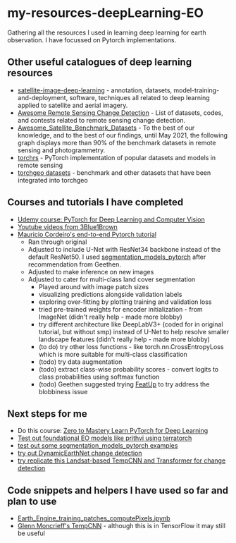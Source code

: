 # my-resources-deepLearning-EO
Gathering all the resources I used in learning deep learning for earth observation. I have focussed on Pytorch implementations.

## Other useful catalogues of deep learning resources
- [satellite-image-deep-learning](https://github.com/satellite-image-deep-learning) - annotation, datasets, model-training-and-deployment, software, techniques all related to deep learning applied to satellite and aerial imagery.
- [Awesome Remote Sensing Change Detection](https://github.com/wenhwu/awesome-remote-sensing-change-detection) - List of datasets, codes, and contests related to remote sensing change detection.
- [Awesome_Satellite_Benchmark_Datasets](https://github.com/Seyed-Ali-Ahmadi/Awesome_Satellite_Benchmark_Datasets) - To the best of our knowledge, and to the best of our findings, until May 2021, the following graph displays more than 90% of the benchmark datasets in remote sensing and photogrammetry.
- [torchrs](https://github.com/isaaccorley/torchrs) - PyTorch implementation of popular datasets and models in remote sensing
- [torchgeo datasets](https://github.com/microsoft/torchgeo/tree/main/torchgeo/datasets) - benchmark and other datasets that have been integrated into torchgeo

## Courses and tutorials I have completed
- [Udemy course: PyTorch for Deep Learning and Computer Vision](https://www.udemy.com/course/pytorch-for-deep-learning-and-computer-vision/?couponCode=LEADERSALE24A)
- [Youtube videos from 3Blue1Brown](https://www.youtube.com/@3blue1brown)
- [Mauricio Cordeiro's end-to-end Pytorch tutorial](https://www.geocorner.net/post/artificial-intelligence-for-geospatial-analysis-with-pytorch-s-torchgeo-part-1)
    - Ran through original
    - Adjusted to include U-Net with ResNet34 backbone instead of the default ResNet50. I used [segmentation_models_pytorch](https://github.com/qubvel/segmentation_models.pytorch) after recommendation from Geethen.
    - Adjusted to make inference on new images
    - Adjusted to cater for multi-class land cover segmentation
        - Played around with image patch sizes
        - visualizing predictions alongside validation labels
        - exploring over-fitting by plotting training and validation loss
        - tried pre-trained weights for encoder initialization - from ImageNet (didn't really help - made more blobby)
        - try different architecture like DeepLabV3+ (coded for in original tutorial, but without smp) instead of U-Net to help resolve smaller landscape features (didn't really help - made more blobby)
        - (to do) try other loss functions - like torch.nn.CrossEntropyLoss which is more suitable for multi-class classification
        - (todo) try data augmentation
        - (todo) extract class-wise probability scores - convert logits to class probabilities using softmax function
        - (todo) Geethen suggested trying [FeatUp](https://github.com/mhamilton723/FeatUp) to try address the blobbiness issue

## Next steps for me
- Do this course: [Zero to Mastery Learn PyTorch for Deep Learning](https://www.learnpytorch.io/)
- [Test out foundational EO models like prithvi using terratorch](https://ibm.github.io/terratorch/?)
- [test out some segmentation_models_pytorch examples](https://segmentation-modelspytorch.readthedocs.io/en/latest/)
- [try out DynamicEarthNet change detection](https://github.com/aysim/dynnet)
- [try replicate this Landsat-based TempCNN and Transformer for change detection](https://github.com/Patawaitte/FoDiM/tree/main)

## Code snippets and helpers I have used so far and plan to use
- [Earth_Engine_training_patches_computePixels.ipynb](https://github.com/google/earthengine-community/blob/master/guides/linked/Earth_Engine_training_patches_computePixels.ipynb)
- [Glenn Moncrieff's TempCNN](https://github.com/GMoncrieff/renosterveld-monitor/blob/main/02_model_fit.ipynb) - although this is in TensorFlow it may still be useful
